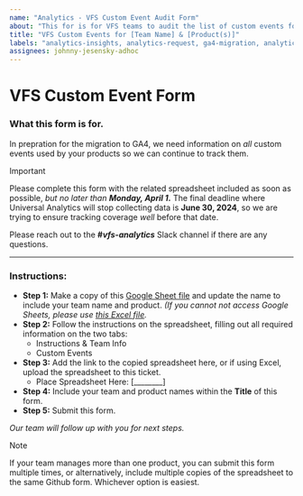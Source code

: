 ```yaml
---
name: "Analytics - VFS Custom Event Audit Form" 
about: "This for is for VFS teams to audit the list of custom events for each of their products." 
title: "VFS Custom Events for [Team Name] & [Product(s)]"
labels: "analytics-insights, analytics-request, ga4-migration, analytics-insights-form"
assignees: johnny-jesensky-adhoc
---
```

# VFS Custom Event Form

### What this form is for.
In prepration for the migration to GA4, we need information on _all_ custom events used by your products so we can continue to track them.

> [!IMPORTANT]
> Please complete this form with the related spreadsheet included as soon as possible, _but no later than **Monday, April 1.**_ The final deadline where Universal Analytics will stop collecting data is **June 30, 2024**, so we are trying to ensure tracking coverage _well_ before that date.

Please reach out to the **#_vfs-analytics_** Slack channel if there are any questions.

---

### Instructions:
- **Step 1:** Make a copy of this [Google Sheet file](https://docs.google.com/spreadsheets/d/1G6edvaxWTRTIybbtP6uC7CE-wDkWpIH4bNqQywFhSRs/edit#gid=0) and update the name to include your team name and product. _(If you cannot not access Google Sheets, please use [this Excel file](https://github.com/department-of-veterans-affairs/va.gov-team/files/14388789/TEMPLATE.-.Custom.GA.Events.-.TEAM.NAME.HERE.xlsx)._
- **Step 2:** Follow the instructions on the spreadsheet, filling out all required information on the two tabs:
    - Instructions & Team Info
    - Custom Events
- **Step 3:** Add the link to the copied spreadsheet here, or if using Excel, upload the spreadsheet to this ticket.
    - Place Spreadsheet Here: [________]
- **Step 4:** Include your team and product names within the **Title** of this form.
- **Step 5:** Submit this form.

_Our team will follow up with you for next steps._

 > [!NOTE]
> If your team manages more than one product, you can submit this form multiple times, or alternatively, include multiple copies of the spreadsheet to the same Github form. Whichever option is easiest.

